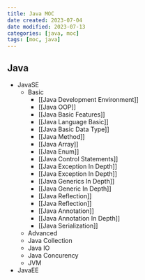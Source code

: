 ```yaml
---
title: Java MOC
date created: 2023-07-04
date modified: 2023-07-13
categories: [java, moc]
tags: [moc, java]
---
```


## Java

- JavaSE
	- Basic
		- [[Java Development Environment]]
		- [[Java OOP]]
		- [[Java Basic Features]]
		- [[Java Language Basic]]
		- [[Java Basic Data Type]]
		- [[Java Method]]
		- [[Java Array]]
		- [[Java Enum]]
		- [[Java Control Statements]]
		- [[Java Exception In Depth]]
		- [[Java Exception In Depth]]
		- [[Java Generics In Depth]]
		- [[Java Generic In Depth]]
		- [[Java Reflection]]
		- [[Java Reflection]]
		- [[Java Annotation]]
		- [[Java Annotation In Depth]]
		- [[Java Serialization]]
	- Advanced
	- Java Collection
	- Java IO
	- Java Concurency
	- JVM
- JavaEE
